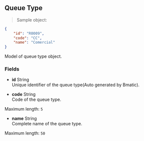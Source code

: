 
## Queue Type

> Sample object:

```json
{
    "id": "R0009",
    "code": "CC",
    "name": "Comercial"
}
```

Model of queue type object.

### Fields

* **id** <span class="param-type">String</span><br>
Unique identifier of the queue type(Auto generated by Bmatic).

* **code** <span class="param-type">String</span><br>
Code of the queue type.
<p>
    <span class="param-condition">Maximum length:</span> <code>5</code>
</p>

* **name** <span class="param-type">String</span><br>
Complete name of the queue type.
<p>
    <span class="param-condition">Maximum length:</span> <code>50</code>
</p>
